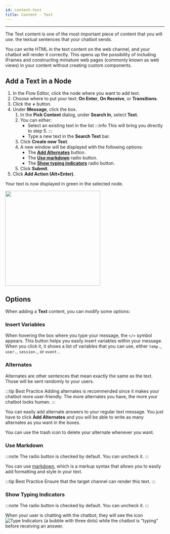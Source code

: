 ```yaml
---
id: content-text
title: Content - Text
---
```


--------------------

The Text content is one of the most important piece of content that you will use. the textual sentences that your chatbot sends. 

You can write HTML in the text content on the web channel, and your chatbot will render it correctly. This opens up the possibility of including iFrames and constructing miniature web pages (commonly known as web views) in your content without creating custom components.

## Add a Text in a Node

1. In the Flow Editor, click the node where you want to add text.
1. Choose where to put your text: **On Enter**, **On Receive**, or **Transitions**.
1. Click the **+** button.
1. Under **Message**, click the box.
    1. In the **Pick Content** dialog, under **Search In**, select **Text**.
    1. You can either:
        - Select an existing text in the list
        :::info 
        This will bring you directly to step 5.
        :::
        - Type a new text in the **Search Text** bar.
    1. Click **Create new Text**.
    1. A new window will be displayed with the following options:
        - The **[Add Alternates](#alternates)** button.
        - The **[Use markdown](#use-markdown)** radio button.
        - The **[Show typing indicators](#show-typing-indicators)** radio button.
    1. Click **Submit**.
1. Click **Add Action (Alt+Enter)**.

Your text is now displayed in green in the selected node.

<img src="/assets/content-text-example.png" width="300" />

## Options

When adding a **Text** content, you can modify some options:

### Insert Variables

When hovering the box where you type your message, the `</>` symbol appears. This button helps you easily insert variables within your message. When you click it, it shows a list of variables that you can use, either `temp.`, `user.`, `session.`, or `event.`.

### Alternates

Alternates are other sentences that mean exactly the same as the text. Those will be sent randomly to your users. 

:::tip Best Practice
Adding alternates is recommended since it makes your chatbot more user-friendly. The more alternates you have, the more your chatbot looks human.
:::

You can easily add alternate answers to your regular text message. You just have to click **Add Alternates** and you will be able to write as many alternates as you want in the boxes.

You can use the trash icon to delete your alternate whenever you want.

### Use Markdown

:::note
The radio button is checked by default. You can uncheck it.
:::

You can use [markdown](https://daringfireball.net/projects/markdown/syntax#overview), which is a markup syntax that allows you to easily add formatting and style in your text. 

:::tip Best Practice
Ensure that the target channel can render this text.
:::

### Show Typing Indicators

:::note
The radio button is checked by default. You can uncheck it.
:::

When your user is chatting with the chatbot, they will see the icon ![Type Indicators](/assets/type_indicators.png) (a bubble with three dots) while the chatbot is "typing" before receiving an answer.